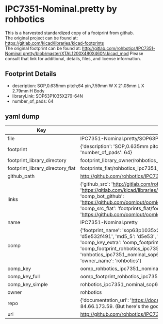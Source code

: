 # IPC7351-Nominal.pretty by rohbotics  
This is a harvested standardized copy of a footprint from github.  
The original project can be found at:  
https://gitlab.com/kicad/libraries/kicad-footprints  
The original footprint can be found at:
http://gitlab.com/rohbotics/IPC7351-Nominal.pretty/blob/master/XTAL1200X480X460N.kicad_mod
Please consult that link for additional, details, files, and license information.  
## Footprint Details
* description: SOP,0.635mm pitch;64 pin,7.59mm W X 21.08mm L X 2.79mm H Body  
* libraryLink: SOP63P1035X279-64N  
* number_of_pads: 64  
## yaml dump  
| Key | Value |  
| --- | --- |  
| file | IPC7351-Nominal.pretty/SOP63P1035X279-64N.kicad_mod |  
| footprint | {'description': 'SOP,0.635mm pitch;64 pin,7.59mm W X 21.08mm L X 2.79mm H Body', 'libraryLink': 'SOP63P1035X279-64N', 'number_of_pads': 64} |  
| footprint_library_directory | footprint_library_owner/rohbotics_IPC7351-Nominal.pretty |  
| footprint_library_directory_flat | footprints_flat/rohbotics_ipc7351_nominal_sop63p1035x279_64n/working |  
| github_path | http://github.com/rohbotics/IPC7351-Nominal.pretty/blob/master/SOP63P1035X279-64N.kicad_mod |  
| links | {'github_src': 'http://gitlab.com/rohbotics/IPC7351-Nominal.pretty/blob/master/XTAL1200X480X460N.kicad_mod', 'github_src_repo': 'https://gitlab.com/kicad/libraries/kicad-footprints', 'oomp_bot': 'footprints/rohbotics_ipc7351_nominal_sop63p1035x279_64n/working', 'oomp_bot_github': 'https://github.com/oomlout/oomlout_oomp_footprint_bot/tree/main/footprints/rohbotics_ipc7351_nominal_sop63p1035x279_64n/working', 'oomp_src_flat': 'footprints_flat/footprints_flat/rohbotics_ipc7351_nominal_sop63p1035x279_64n/working', 'oomp_src_flat_github': 'https://github.com/oomlout/oomlout_oomp_footprint_src/tree/main/footprints_flat/rohbotics_ipc7351_nominal_sop63p1035x279_64n/working'} |  
| name | IPC7351-Nominal.pretty |  
| oomp | {'footprint_name': 'sop63p1035x279_64n', 'library_name': 'ipc7351_nominal', 'md5': 'd5e532f491d232e488a4a9cd202153ad', 'md5_10': 'd5e532f491', 'md5_5': 'd5e53', 'md5_6': 'd5e532', 'oomp_key': 'oomp_rohbotics_ipc7351_nominal_sop63p1035x279_64n', 'oomp_key_extra': 'oomp_footprint_rohbotics_ipc7351_nominal_sop63p1035x279_64n', 'oomp_key_full': 'oomp_footprint_rohbotics_ipc7351_nominal_sop63p1035x279_64n_d5e532', 'oomp_key_simple': 'rohbotics_ipc7351_nominal_sop63p1035x279_64n', 'original_filename': 'IPC7351-Nominal.pretty/SOP63P1035X279-64N.kicad_mod', 'owner_name': 'rohbotics'} |  
| oomp_key | oomp_rohbotics_ipc7351_nominal_sop63p1035x279_64n |  
| oomp_key_full | oomp_footprint_rohbotics_ipc7351_nominal_sop63p1035x279_64n |  
| oomp_key_simple | rohbotics_ipc7351_nominal_sop63p1035x279_64n |  
| owner | rohbotics |  
| repo | {'documentation_url': 'https://docs.github.com/rest/overview/resources-in-the-rest-api#rate-limiting', 'message': "API rate limit exceeded for 84.66.173.59. (But here's the good news: Authenticated requests get a higher rate limit. Check out the documentation for more details.)"} |  
| url | http://github.com/rohbotics/IPC7351-Nominal.pretty |  

